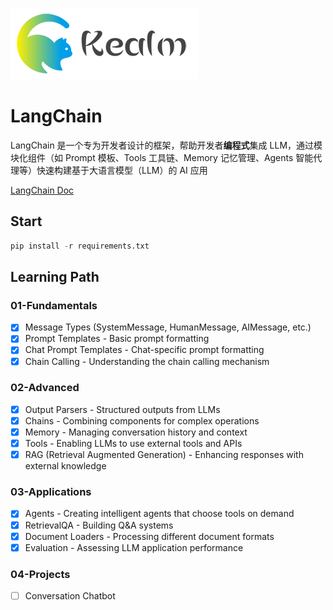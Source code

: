![logo](../../shared/static/imgs/logo-kealm.png)

# LangChain

LangChain 是一个专为开发者设计的框架，帮助开发者**编程式**集成 LLM，通过模块化组件（如 Prompt 模板、Tools 工具链、Memory 记忆管理、Agents 智能代理等）快速构建基于大语言模型（LLM）的 AI 应用

[LangChain Doc](https://js.langchain.com/docs/introduction/)

## Start

```py
pip install -r requirements.txt
```

## Learning Path

### 01-Fundamentals

- [x] Message Types (SystemMessage, HumanMessage, AIMessage, etc.)
- [x] Prompt Templates - Basic prompt formatting
- [x] Chat Prompt Templates - Chat-specific prompt formatting
- [x] Chain Calling - Understanding the chain calling mechanism

### 02-Advanced

- [x] Output Parsers - Structured outputs from LLMs
- [x] Chains - Combining components for complex operations
- [x] Memory - Managing conversation history and context
- [x] Tools - Enabling LLMs to use external tools and APIs
- [x] RAG (Retrieval Augmented Generation) - Enhancing responses with external knowledge

### 03-Applications

- [x] Agents - Creating intelligent agents that choose tools on demand
- [x] RetrievalQA - Building Q&A systems
- [x] Document Loaders - Processing different document formats
- [x] Evaluation - Assessing LLM application performance

### 04-Projects

- [ ] Conversation Chatbot
